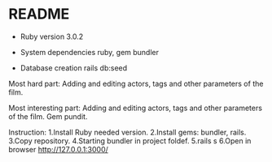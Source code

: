 # README
* Ruby version 3.0.2

* System dependencies
ruby, gem bundler

* Database creation
rails db:seed

Most hard part:
Adding and editing actors, tags and other parameters of the film.

Most interesting part:
Adding and editing actors, tags and other parameters of the film. Gem pundit.

Instruction:
1.Install Ruby needed version.
2.Install gems: bundler, rails.
3.Copy repository.
4.Starting bundler in project foldef.
5.rails s
6.Open in browser http://127.0.0.1:3000/

